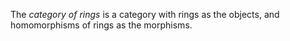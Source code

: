 The *category of rings* is a category with rings as the objects, and homomorphisms of rings as the morphisms.
